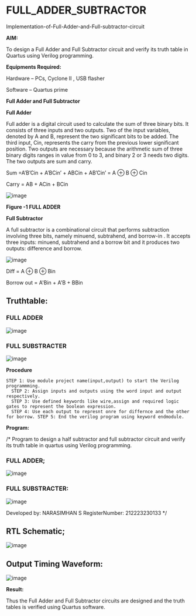 # FULL_ADDER_SUBTRACTOR

Implementation-of-Full-Adder-and-Full-subtractor-circuit

**AIM:**

To design a Full Adder and Full Subtractor circuit and verify its truth table in Quartus using Verilog programming.

**Equipments Required:**

Hardware – PCs, Cyclone II , USB flasher

Software – Quartus prime

**Full Adder and Full Subtractor**

**Full Adder**

Full adder is a digital circuit used to calculate the sum of three binary bits. It consists of three inputs and two outputs. Two of the input variables, denoted by A and B, represent the two significant bits to be added. The third input, Cin, represents the carry from the previous lower significant position. Two outputs are necessary because the arithmetic sum of three binary digits ranges in value from 0 to 3, and binary 2 or 3 needs two digits. The two outputs are sum and carry.

Sum =A’B’Cin + A’BCin’ + ABCin + AB’Cin’ = A ⊕ B ⊕ Cin 

Carry = AB + ACin + BCin

![image](https://github.com/naavaneetha/FULL_ADDER_SUBTRACTOR/assets/154305477/0f30ba51-5ffb-4198-845f-18e054f675e7)

**Figure -1 FULL ADDER**

**Full Subtractor**

A full subtractor is a combinational circuit that performs subtraction involving three bits, namely minuend, subtrahend, and borrow-in . It accepts three inputs: minuend, subtrahend and a borrow bit and it produces two outputs: difference and borrow.

![image](https://github.com/naavaneetha/FULL_ADDER_SUBTRACTOR/assets/154305477/02b24f51-ab51-4304-9ad6-7b81ffc1ead5)

Diff = A ⊕ B ⊕ Bin 

Borrow out = A'Bin + A'B + BBin

## Truthtable:
### FULL ADDER
![image](https://github.com/Narasimhan05/FULL_ADDER_SUBTRACTOR/assets/132819871/d2809c66-6ede-4f5b-9200-f18cf9f44a93)

### FULL SUBSTRACTER
![image](https://github.com/Narasimhan05/FULL_ADDER_SUBTRACTOR/assets/132819871/b5eb7816-2ee2-40d0-b9c1-662834d48b58)

**Procedure**
```
STEP 1: Use module project name(input,output) to start the Verilog programmming.
  STEP 2: Assign inputs and outputs using the word input and output respectively. 
  STEP 3: Use defined keywords like wire,assign and required logic gates to represent the boolean expression. 
  STEP 4: Use each output to represnt onre for differnce and the other for borrow. STEP 5: End the verilog program using keyword endmodule.
```
**Program:**

/* Program to design a half subtractor and full subtractor circuit and verify its truth table in quartus using Verilog programming.
### FULL ADDER;
![image](https://github.com/Narasimhan05/FULL_ADDER_SUBTRACTOR/assets/132819871/1ea09d35-6de4-4bda-ba25-41ebe1f3ecc7)

### FULL SUBSTRACTER:
![image](https://github.com/Narasimhan05/FULL_ADDER_SUBTRACTOR/assets/132819871/201f125a-2070-4e2f-a7ae-f5774003f99d)

Developed by: NARASIMHAN S
RegisterNumber: 212223230133
*/

## RTL Schematic;
![image](https://github.com/Narasimhan05/FULL_ADDER_SUBTRACTOR/assets/132819871/9bd4ea0d-c56e-4c57-9a74-f7883c29caee)

## Output Timing Waveform:
![image](https://github.com/Narasimhan05/FULL_ADDER_SUBTRACTOR/assets/132819871/2bf62fe0-6147-4d96-88db-416de95f742f)

**Result:**

Thus the Full Adder and Full Subtractor circuits are designed and the truth tables is verified using Quartus software.



